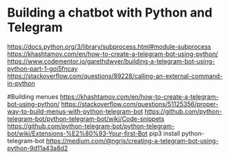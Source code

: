# Building a chatbot with Python and Telegram

https://docs.python.org/3/library/subprocess.html#module-subprocess
https://khashtamov.com/en/how-to-create-a-telegram-bot-using-python/
https://www.codementor.io/garethdwyer/building-a-telegram-bot-using-python-part-1-goi5fncay
https://stackoverflow.com/questions/89228/calling-an-external-command-in-python


#Building menues
https://khashtamov.com/en/how-to-create-a-telegram-bot-using-python/
https://stackoverflow.com/questions/51125356/proper-way-to-build-menus-with-python-telegram-bot
https://github.com/python-telegram-bot/python-telegram-bot/wiki/Code-snippets
​
https://github.com/python-telegram-bot/python-telegram-bot/wiki/Extensions-%E2%80%93-Your-first-Bot
pip3 install python-telegram-bot
https://medium.com/@ngrjs/creating-a-telegram-bot-using-python-9d11a43a8d2